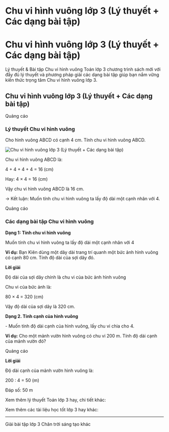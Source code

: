 # Chu vi hình vuông lớp 3 (Lý thuyết + Các dạng bài tập)

# Chu vi hình vuông lớp 3 (Lý thuyết + Các dạng bài tập)

Lý thuyết & Bài tập Chu vi hình vuông Toán lớp 3 chương trình sách mới với đầy đủ lý thuyết và phương pháp giải các dạng bài tập giúp bạn nắm vững kiến thức trọng tâm Chu vi hình vuông lớp 3.

## Chu vi hình vuông lớp 3 (Lý thuyết + Các dạng bài tập)

Quảng cáo

### Lý thuyết Chu vi hình vuông

Cho hình vuông ABCD có cạnh 4 cm. Tính chu vi hình vuông ABCD.

![Chu vi hình vuông lớp 3 \(Lý thuyết + Các dạng bài tập\)](https://vietjack.com/toan-3-ct/images/ly-thuyet-chu-vi-hinh-vuong.PNG)

Chu vi hình vuông ABCD là:

4 + 4 + 4 + 4 = 16 (cm)

Hay: 4 × 4 = 16 (cm)

Vậy chu vi hình vuông ABCD là 16 cm.

→ Kết luận: Muốn tính chu vi hình vuông ta lấy độ dài một cạnh nhân với 4.

Quảng cáo

### Các dạng bài tập Chu vi hình vuông

**Dạng 1: Tính chu vi hình vuông**

Muốn tính chu vi hình vuông ta lấy độ dài một cạnh nhân với 4

**Ví dụ:** Bạn Kiên dùng một dây dài trang trí quanh một bức ảnh hình vuông có cạnh 80 cm. Tính độ dài của sợi dây đó.

**Lời giải**

Độ dài của sợi dây chính là chu vi của bức ảnh hình vuông

Chu vi của bức ảnh là: 

80 × 4 = 320 (cm)

Vậy độ dài của sợi dây là 320 cm.

**Dạng 2. Tính cạnh của hình vuông**

\- Muốn tính độ dài cạnh của hình vuông, lấy chu vi chia cho 4.

**Ví dụ:** Cho một mảnh vườn hình vuông có chu vi 200 m. Tính độ dài cạnh của mảnh vườn đó?

Quảng cáo

**Lời giải**

Độ dài cạnh của mảnh vườn hình vuông là:

200 : 4 = 50 (m)

Đáp số: 50 m

Xem thêm lý thuyết Toán lớp 3 hay, chi tiết khác:

Xem thêm các tài liệu học tốt lớp 3 hay khác:

* * *

Giải bài tập lớp 3 Chân trời sáng tạo khác
